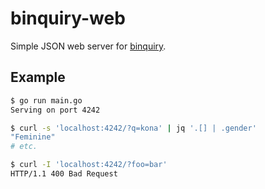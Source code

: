 # binquiry-web

Simple JSON web server for [binquiry](https://github.com/marthjod/binquiry).

## Example

```bash
$ go run main.go
Serving on port 4242
```

```bash
$ curl -s 'localhost:4242/?q=kona' | jq '.[] | .gender'
"Feminine"
# etc.

$ curl -I 'localhost:4242/?foo=bar'
HTTP/1.1 400 Bad Request
```

